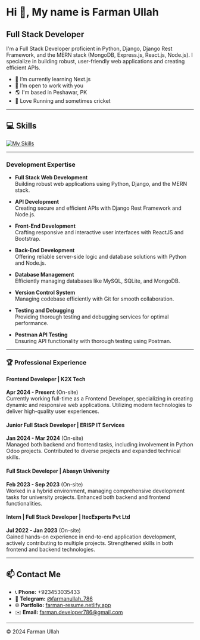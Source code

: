 # Hi 👋, My name is Farman Ullah
## Full Stack Developer

I'm a Full Stack Developer proficient in Python, Django, Django Rest Framework, and the MERN stack (MongoDB, Express.js, React.js, Node.js). I specialize in building robust, user-friendly web applications and creating efficient APIs.  

- 🌱 I’m currently learning Next.js
- 💞️ I’m open to work with you
- 🌎 I'm based in Peshawar, PK
- 🎽 Love Running and sometimes cricket

---

## 💻 Skills  
[![My Skills](https://skillicons.dev/icons?i=python,django,nodejs,html,css,bootstrap,tailwindcss,js,typescript,react,redux,mongodb,mysql,git,postman)](https://skillicons.dev)

---

### Development Expertise

- **Full Stack Web Development**  
  Building robust web applications using Python, Django, and the MERN stack.
  
- **API Development**  
  Creating secure and efficient APIs with Django Rest Framework and Node.js.
  
- **Front-End Development**  
  Crafting responsive and interactive user interfaces with ReactJS and Bootstrap.
  
- **Back-End Development**  
  Offering reliable server-side logic and database solutions with Python and Node.js.
  
- **Database Management**  
  Efficiently managing databases like MySQL, SQLite, and MongoDB.
  
- **Version Control System**  
  Managing codebase efficiently with Git for smooth collaboration.
  
- **Testing and Debugging**  
  Providing thorough testing and debugging services for optimal performance.
  
- **Postman API Testing**  
  Ensuring API functionality with thorough testing using Postman.

---

### 🏆 Professional Experience  

#### Frontend Developer | **K2X Tech**  
**Apr 2024 - Present** (On-site)  
Currently working full-time as a Frontend Developer, specializing in creating dynamic and responsive web applications. Utilizing modern technologies to deliver high-quality user experiences.

#### Junior Full Stack Developer | **ERISP IT Services**  
**Jan 2024 - Mar 2024** (On-site)  
Managed both backend and frontend tasks, including involvement in Python Odoo projects. Contributed to diverse projects and expanded technical skills.

#### Full Stack Developer | **Abasyn University**  
**Feb 2023 - Sep 2023** (On-site)  
Worked in a hybrid environment, managing comprehensive development tasks for university projects. Enhanced both backend and frontend functionalities.

#### Intern | Full Stack Developer | **ItecExperts Pvt Ltd**  
**Jul 2022 - Jan 2023** (On-site)  
Gained hands-on experience in end-to-end application development, actively contributing to multiple projects. Strengthened skills in both frontend and backend technologies.

---

## 📫 Contact Me  
- 📞 **Phone:** +923453035433  
- 💬 **Telegram:** [@farmanullah_786](https://t.me/farmanullah_786)
- 🌐 **Portfolio:** [farman-resume.netlify.app](https://farman-resume.netlify.app)  
- ✉️ **Email:** farman.developer786@gmail.com  

---

© 2024 Farman Ullah
